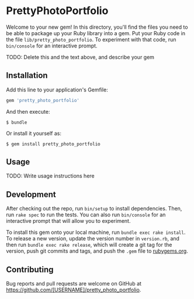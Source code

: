 # PrettyPhotoPortfolio

Welcome to your new gem! In this directory, you'll find the files you need to be able to package up your Ruby library into a gem. Put your Ruby code in the file `lib/pretty_photo_portfolio`. To experiment with that code, run `bin/console` for an interactive prompt.

TODO: Delete this and the text above, and describe your gem

## Installation

Add this line to your application's Gemfile:

```ruby
gem 'pretty_photo_portfolio'
```

And then execute:

    $ bundle

Or install it yourself as:

    $ gem install pretty_photo_portfolio

## Usage

TODO: Write usage instructions here

## Development

After checking out the repo, run `bin/setup` to install dependencies. Then, run `rake spec` to run the tests. You can also run `bin/console` for an interactive prompt that will allow you to experiment.

To install this gem onto your local machine, run `bundle exec rake install`. To release a new version, update the version number in `version.rb`, and then run `bundle exec rake release`, which will create a git tag for the version, push git commits and tags, and push the `.gem` file to [rubygems.org](https://rubygems.org).

## Contributing

Bug reports and pull requests are welcome on GitHub at https://github.com/[USERNAME]/pretty_photo_portfolio.

